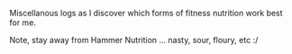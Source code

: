 Miscellanous logs as I discover which forms of fitness nutrition work best for me.

Note, stay away from Hammer Nutrition ... nasty, sour, floury, etc :/


